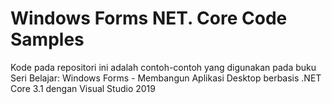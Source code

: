 # Windows Forms NET. Core Code Samples
Kode pada repositori ini adalah contoh-contoh yang digunakan pada buku Seri Belajar: Windows Forms - Membangun Aplikasi Desktop berbasis .NET Core 3.1 dengan Visual Studio 2019
